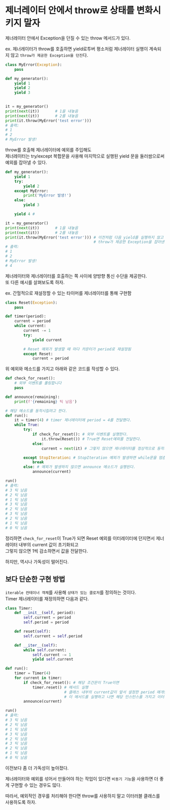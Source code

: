 # 제너레이터 안에서 throw로 상태를 변화시키지 말자 

제너레이터 안에서 Exception을 던질 수 있는 throw 메서드가 있다. 

ex. 제너레이터가 throw를 호출하면 yield로투버 평소처럼 제너레이터 실행이 계속되지 않고 `throw가 제공한 Exception을 던진`다. 
``` python
class MyError(Exception):
    pass

def my_generator():
    yield 1
    yield 2
    yield 3
    

it = my_generator()
print(next(it))       # 1을 내놓음
print(next(it))       # 2를 내놓음
print(it.throw(MyError('test error')))
# 출력:
# 1
# 2
# MyError 발생!
```

throw를 호출해 제너레이터에 예외를 주입해도  
제너레이터는 try/except 복합문을 사용해 마지막으로 실행된 yield 문을 둘러쌈으로써 예외를 잡아낼 수 있다. 

``` python
def my_generator():
    yield 1 
    try:
        yield 2 
    except MyError:
        print('MyError 발생!') 
    else:
        yield 3

    yield 4 # 

it = my_generator()
print(next(it))       # 1을 내놓음
print(next(it))       # 2를 내놓음
print(it.throw(MyError('test error'))) # 이전처럼 다음 yield를 실행하지 않고
                                       # throw가 제공한 Exception을 잡아낸 부분부터 다시 시작한다. 
# 출력:
# 1
# 2
# MyError 발생!
# 4
```

제너레이터와 제너레이터를 호출하는 쪽 사이에 양방향 통신 수단을 제공한다.  
또 다른 예시를 살펴보도록 하자. 

ex. 간헐적으로 재설정할 수 있는 타이머를 제너레이터를 통해 구현함 

``` python
class Reset(Exception):
    pass

def timer(period):
    current = period
    while current:
        current -= 1
        try:
            yield current

        # Reset 예외가 발생할 때 마다 카운터가 period로 재설정됨 
        except Reset: 
            current = period
```

위 예외와 메소드를 가지고 아래와 같은 코드를 작성할 수 있다. 

``` python
def check_for_reset():
    # 외부 이벤트를 폴링합니다
    pass

def announce(remaining):
    print(f'{remaining} 틱 남음')

# 해당 메소드를 동작시킬려고 한다. 
def run():
    it = timer(4) # timer 제너레이터에 period = 4를 전달했다. 
    while True:
        try:
            if check_for_reset(): # 외부 이벤트를 실행한다. 
                it.throw(Reset()) # True면 Reset예외를 전달한다. 
            else:
                current = next(it) # 그렇지 않으면 제너레이터를 정상적으로 동작시킨다.

        except StopIteration: # StopIteration 예외가 발생하면 while문을 멈춘다. 
            break
        else: # 예외가 발생하지 않으면 announce 메소드가 실행된다. 
            announce(current)

run()
# 출력:
# 3 틱 남음
# 2 틱 남음
# 1 틱 남음
# 3 틱 남음
# 2 틱 남음
# 3 틱 남음
# 2 틱 남음
# 1 틱 남음
# 0 틱 남음
```

정리하면 `check_for_reset`이 True가 되면 Reset 예외를 이터레이터에 던지면서 제너레이터 내부의 current 값이 초기화되고  
그렇지 않으면 1씩 감소하면서 값을 전달한다. 

하지만, 역시나 가독성이 떨어진다. 

## 보다 단순한 구현 방법 

`iterable 컨테이너 객체`를 사용해 `상태가 있는 클로저`를 정의하는 것이다.  
Timer 제너레이터를 재정의하면 다음과 같다. 

``` python
class Timer:
    def __init__(self, period):
        self.current = period
        self.period = period

    def reset(self):
        self.current = self.period

    def __iter__(self):
        while self.current:
            self.current -= 1
            yield self.current

def run():
    timer = Timer(4)
    for current in timer:
        if check_for_reset(): # 해당 조건문이 True이면 
            timer.reset() # 메서드 실행
                          # 클래스 내부의 current값이 앞서 설정한 period 매개변수 4로 초기화된다
                          # 이 메서드를 실행하고 나면 해당 인스턴스를 가지고 이터레이션할 때 current=4부터 다시 시작한다.
        announce(current)

run()
# 출력:
# 3 틱 남음
# 2 틱 남음
# 1 틱 남음
# 3 틱 남음
# 2 틱 남음
# 3 틱 남음
# 2 틱 남음
# 1 틱 남음
# 0 틱 남음

```

이전보다 좀 더 가독성이 높아졌다. 

제너레이터와 예외를 섞어서 만들어야 하는 작업이 있다면 `비동기 기능`을 사용하면 더 좋게 구현할 수 있는 경우도 많다.  

따라서, 예외적인 경우를 처리해야 한다면 throw를 사용하지 말고 이터러블 클래스를 사용하도록 하자. 











